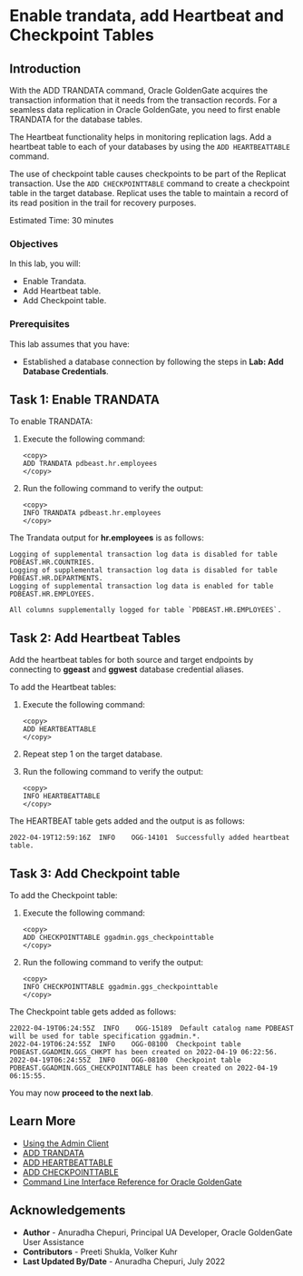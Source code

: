 # Enable trandata, add Heartbeat and Checkpoint Tables

## Introduction

With the ADD TRANDATA command, Oracle GoldenGate acquires the transaction information that it needs from the transaction records. For a seamless data replication in Oracle GoldenGate, you need to first enable TRANDATA for the database tables.

The Heartbeat functionality helps in monitoring replication lags. Add a heartbeat table to each of your databases by using the `ADD HEARTBEATTABLE` command.

The use of checkpoint table causes checkpoints to be part of the Replicat transaction. Use the `ADD CHECKPOINTTABLE` command to create a checkpoint table in the target database. Replicat uses the table to maintain a record of its read position in the trail for recovery purposes.

Estimated Time: 30 minutes

### Objectives
In this lab, you will:
* Enable Trandata.
* Add Heartbeat table.
* Add Checkpoint table.

### Prerequisites
This lab assumes that you have:
* Established a database connection by following the steps in **Lab: Add Database Credentials**.

## Task 1: Enable TRANDATA

To enable TRANDATA:

1. Execute the following command:
    ```
    <copy>
    ADD TRANDATA pdbeast.hr.employees
    </copy>
    ```

2. Run the following command to verify the output:

    ```
    <copy>
    INFO TRANDATA pdbeast.hr.employees
    </copy>
    ```

The Trandata output for **hr.employees** is as follows:
  ```
Logging of supplemental transaction log data is disabled for table PDBEAST.HR.COUNTRIES.
Logging of supplemental transaction log data is disabled for table PDBEAST.HR.DEPARTMENTS.
Logging of supplemental transaction log data is enabled for table PDBEAST.HR.EMPLOYEES.

All columns supplementally logged for table `PDBEAST.HR.EMPLOYEES`.
  ```

## Task 2: Add Heartbeat Tables
Add the heartbeat tables for both source and target endpoints by connecting to **ggeast** and **ggwest** database credential aliases.

To add the Heartbeat tables:

1. Execute the following command:
    ```
    <copy>
    ADD HEARTBEATTABLE
    </copy>
    ```

2. Repeat step 1 on the target database.

3. Run the following command to verify the output:

    ```
    <copy>
    INFO HEARTBEATTABLE
    </copy>
    ```

The HEARTBEAT table gets added and the output is as follows:
  ```
2022-04-19T12:59:16Z  INFO    OGG-14101  Successfully added heartbeat table.
  ```

## Task 3: Add Checkpoint table

To add the Checkpoint table:

1. Execute the following command:
    ```
    <copy>
    ADD CHECKPOINTTABLE ggadmin.ggs_checkpointtable
    </copy>
    ```

2. Run the following command to verify the output:

    ```
    <copy>
    INFO CHECKPOINTTABLE ggadmin.ggs_checkpointtable
    </copy>
    ```

The Checkpoint table gets added as follows:
  ```
22022-04-19T06:24:55Z  INFO    OGG-15189  Default catalog name PDBEAST will be used for table specification ggadmin.*.
2022-04-19T06:24:55Z  INFO    OGG-08100  Checkpoint table PDBEAST.GGADMIN.GGS_CHKPT has been created on 2022-04-19 06:22:56.
2022-04-19T06:24:55Z  INFO    OGG-08100  Checkpoint table PDBEAST.GGADMIN.GGS_CHECKPOINTTABLE has been created on 2022-04-19 06:15:55.
  ```

You may now **proceed to the next lab**.


## Learn More
* [Using the Admin Client](https://docs.oracle.com/en/middleware/goldengate/core/21.1/admin/getting-started-oracle-goldengate-process-interfaces.html#GUID-84B33389-0594-4449-BF1A-A496FB1EDB29)
* [ADD TRANDATA](https://docs.oracle.com/en/middleware/goldengate/core/21.3/gclir/add-trandata.html#GUID-D3FD004B-81E4-4185-92D3-812834A5DEFC)
* [ADD HEARTBEATTABLE](https://docs.oracle.com/en/middleware/goldengate/core/21.3/gclir/add-heartbeattable.html#GUID-126E30A2-DC7A-4C93-93EC-0EB8BA7C13CB)
* [ADD CHECKPOINTTABLE](https://docs.oracle.com/en/middleware/goldengate/core/21.3/gclir/add-checkpointtable.html#GUID-870D65C1-A18E-4B2D-8257-F58E9A808197)
* [Command Line Interface Reference for Oracle GoldenGate](https://docs.oracle.com/en/middleware/goldengate/core/21.3/gclir/add-checkpointtable.html#GUID-870D65C1-A18E-4B2D-8257-F58E9A808197)

## Acknowledgements
* **Author** - Anuradha Chepuri, Principal UA Developer, Oracle GoldenGate User Assistance
* **Contributors** -  Preeti Shukla, Volker Kuhr
* **Last Updated By/Date** - Anuradha Chepuri, July 2022
